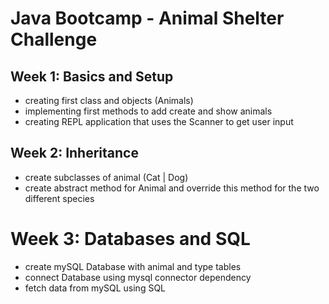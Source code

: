 # Java Bootcamp - Animal Shelter Challenge

## Week 1: Basics and Setup

- creating first class and objects (Animals)
- implementing first methods to add create and show animals
- creating REPL application that uses the Scanner to get user input

## Week 2: Inheritance

- create subclasses of animal (Cat | Dog)
- create abstract method for Animal and override this method for the two different species

# Week 3: Databases and SQL

- create mySQL Database with animal and type tables
- connect Database using mysql connector dependency
- fetch data from mySQL using SQL